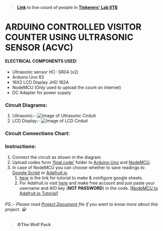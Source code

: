 > #### [Link](https://io.adafruit.com/sidsal/feeds/vincoun) to live count of people in [Tinkerers' Lab IITB](https://www.google.com/maps/place/Tinkerers'+Laboratory/@19.1337854,72.9167784,15z/data=!4m5!3m4!1s0x0:0xd9d02f29b4617fb4!8m2!3d19.1337854!4d72.9167784)


# <b>ARDUINO CONTROLLED VISITOR COUNTER USING ULTRASONIC SENSOR  (ACVC) </b>                                                      
 
 

#### ELECTRICAL COMPONENTS USED:
*	Ultrasonic sensor HC- SR04 (x2)
*	Arduino Uno R3
*	16X2 LCD Display JHD 162A
*	NodeMCU (Only used to upload the count on internet)
*	DC Adapter for power supply



### Circuit Diagrams:
1. Ultrasonic:- ![Image of Ultrasonic Cirduit](https://github.com/siddheshpradeepsali/images/blob/master/ultrasonic_diagram.png)
1. LCD Display:- ![Image of LCD Cirduit](https://github.com/siddheshpradeepsali/images/blob/master/lcd_diagram.png)



### Circuit Connections Chart:



### Instructions:

1. Connect the circuit as shown in the diagram.
1. Upload codes form ['final code'](https://github.com/siddheshpradeepsali/DoorCounter/tree/master/Final%20Code) folder to [Arduino Uno](https://github.com/siddheshpradeepsali/DoorCounter/blob/master/Final%20Code/arduino_final/arduino_final.ino) and [NodeMCU](https://github.com/siddheshpradeepsali/DoorCounter/tree/master/Final%20Code/nodemcu_final/).
1. In case of NodeMCU you can choose whether to save readings to [Google Script](https://github.com/siddheshpradeepsali/DoorCounter/tree/master/Final%20Code/nodemcu_final/Google%20Script%20Upload/) or [Adafruit.io](https://github.com/siddheshpradeepsali/DoorCounter/tree/master/Final%20Code/nodemcu_final/Adafruit%20IO%20Upload/)
   1. [here](http://lethanhtrieu.likesyou.org/2017/11/07/how-to-send-data-from-esp8266-to-google-drive/?i=2) is the link for tutorial to make & configure google sheets.
   1. For Adafruit.io visit [here](https://io.adafruit.com/) and make free account and just paste your username and AIO key (**NOT PASSWORD**) in the code. [[NodeMCU to Adafruit.io Tutorial](https://www.youtube.com/watch?v=Eocgx_VVGVY)]
   

###### PS.:- Please read [Project Document](https://github.com/siddheshpradeepsali/DoorCounter/blob/master/For%20Tinkerers'%20Lab%20(IITB)/August%20DIY%20Project.docx) file if you want to know more about this project. :grinning:

> **©The Wolf Pack**
